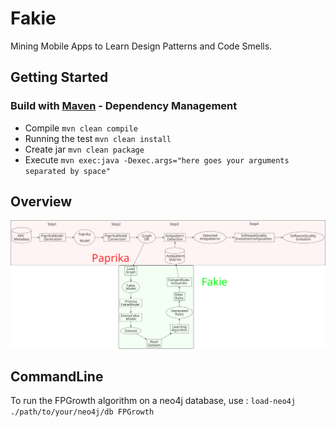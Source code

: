 # Fakie

Mining Mobile Apps to Learn Design Patterns and Code Smells. 

## Getting Started

### Build with [Maven](https://maven.apache.org/) - Dependency Management

* Compile `mvn clean compile`
* Running the test `mvn clean install`
* Create jar `mvn clean package`
* Execute `mvn exec:java -Dexec.args="here goes your arguments separated by space"`


## Overview

![Overview](docs/images/overview.svg)


## CommandLine

To run the FPGrowth algorithm on a neo4j database, use :
`load-neo4j ./path/to/your/neo4j/db FPGrowth`
